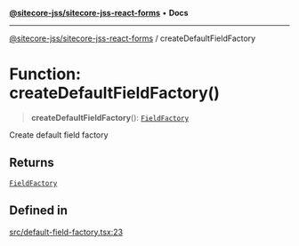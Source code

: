 [**@sitecore-jss/sitecore-jss-react-forms**](../README.md) • **Docs**

***

[@sitecore-jss/sitecore-jss-react-forms](../README.md) / createDefaultFieldFactory

# Function: createDefaultFieldFactory()

> **createDefaultFieldFactory**(): [`FieldFactory`](../classes/FieldFactory.md)

Create default field factory

## Returns

[`FieldFactory`](../classes/FieldFactory.md)

## Defined in

[src/default-field-factory.tsx:23](https://github.com/Sitecore/jss/blob/f0f6e64d75797af01d12051025c04b2b5c3ecf36/packages/sitecore-jss-react-forms/src/default-field-factory.tsx#L23)
